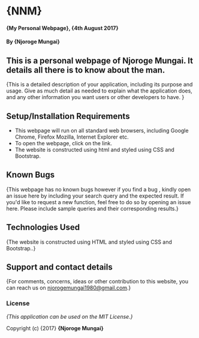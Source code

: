 # {NNM}

#### {My Personal Webpage}, {4th August 2017}

#### By **{Njoroge Mungai}**

## This is a personal webpage of Njoroge Mungai. It details all there is to know about the man.

{This is a detailed description of your application, including its purpose and usage.  Give as much detail as needed to explain what the application does, and any other information you want users or other developers to have. }

## Setup/Installation Requirements

* This webpage will run on all standard web browsers, including Google Chrome, Firefox Mozilla, Internet Explorer etc.
* To open the webpage, click on the link.
* The website is constructed using html and styled using CSS and Bootstrap.

## Known Bugs

{This webpage has no known bugs however if you find a bug , kindly open an issue here by including your search query and the expected result.
If you'd like to request a new function, feel free to do so by opening an issue here. Please include sample queries and their corresponding results.}

## Technologies Used

{The website is constructed using HTML and styled using CSS and Bootstrap..}

## Support and contact details

{For comments, concerns, ideas or other contribution to this website, you can reach us on njorogemungai1980@gmail.com.}

### License

*{This application can be used on the MIT License.}*

Copyright (c) {2017} **{Njoroge Mungai}**
